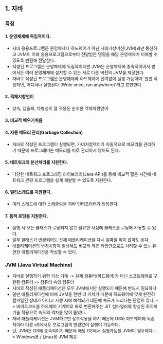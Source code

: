 ## 1. 자바

### 특징

#### 1. 운영체제에 독립적이다.
- 자바 응용프로그램은 운영체제나 하드웨어가 아닌 자바가상머신(JVM)과만 통신하고 JVM이 자바 응용프로그램으로부터 전달받은 명령을 해당 운영채제가 이해할 수 있도록 변환해 전달한다.
- 작성된 프로그램은 운영체제에 독립적이지만 JVM은 운영체제에 종속적이어서 썬에서는 여러 운영체제에 설치할 수 있는 서로 다른 버전의 JVM을 제공한다.
- 자바로 작성된 프로그램은 운영체제와 하드웨어에 관계없이 실행 가능하며 '한번 작성하면, 어디서나 실행된다.(Write once, run anywhere)'라고 표현한다.

#### 2. 객체지향언어
- 상속, 캡슐화, 다형성이 잘 적용된 순수한 객체지향언어

#### 3. 비교적 배우기쉬움

#### 4. 자동 메모리 관리(Garbage Collection)
- 자바로 작성된 프로그램이 실행되면, 가비지컬렉터가 자동적으로 메모리를 관리하기 때문에 프로그래머는 메모리를 따로 관리하지 않아도 된다.

#### 5. 네트워크와 분산처리를 지원한다.
- 다양한 네트워크 프로그래밍 라이브러리(Java API)를 통해 비교적 짧은 시간에 네트워크 관련 프로그램을 쉽게 개발할 수 있도록 지원한다.

#### 6. 멀티스레드를 지원한다.
- 여러 스레드에 대한 스케줄링을 자바 인터프리터가 담당한다.

#### 7. 동적 로딩을 지원한다.
- 실행 시 모든 클래스가 로딩되지 않고 필요한 시점에 클래스를 로딩해 사용할 수 있다.
- 일부 클래스가 변경되어도 전체 애플리케이션을 다시 컴파일 하지 않아도 된다.
- 애플리케이션의 변경사항이 발생해도 비교적 적은 작업만으로도 처리할 수 있는 유연한 애플리케이션을 작성할 수 있다.

### JVM (Java Virtual Machine)
- 자바를 실행하기 위한 가상 기계 -> 실제 컴퓨터(하드웨어)가 아닌 소프트웨어로 구현된 컴퓨터 -> 컴퓨터 속의 컴퓨터
- 자바로 작성된 애플리케이션은 모두 JVM에서만 실행되기 때문에 반드시 필요하다
- 일반 애플리케이션에 비해 JVM을 한번 더 커치기 때문에 하드웨어에 맞게 완전히 컴파일된 상태가 아니고 시행 시에 해석되기 대문에 속도가 느리다는 단점이 있다. -> 바이트코드를 하드웨어 기계어로 바로 변환해주는 JIT 컴파일러와 향상된 최적화 기술 적용으로 속도의 격차를 많이 줄였다.
- 자바 애플리케이션은 JVM하고만 상호작용을 하기 때문에 OS와 하드웨어에 독립적이라 다른 oS에서도 프로그램의 변경없이 실행이 가능하다.
- 단, JVM은 OS에 종속적이기 때문에 해당 OS에서 실행가능한 JVM이 필요하다. -> Windows용 / Linux용 JVM 제공